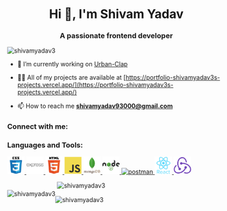 <h1 align="center">Hi 👋, I'm Shivam Yadav</h1>
<h3 align="center">A passionate frontend developer</h3>

<p align="left"> <img src="https://komarev.com/ghpvc/?username=shivamyadav3&label=Profile%20views&color=0e75b6&style=flat" alt="shivamyadav3" /> </p>

- 🔭 I’m currently working on [Urban-Clap](https://github.com/ShivamYadav3/major-Project/tree/main/my-project)

- 👨‍💻 All of my projects are available at [https://portfolio-shivamyadav3s-projects.vercel.app/](https://portfolio-shivamyadav3s-projects.vercel.app/)

- 📫 How to reach me **shivamyadav93000@gmail.com**

<h3 align="left">Connect with me:</h3>
<p align="left">
</p>

<h3 align="left">Languages and Tools:</h3>
<p align="left"> <a href="https://www.w3schools.com/css/" target="_blank" rel="noreferrer"> <img src="https://raw.githubusercontent.com/devicons/devicon/master/icons/css3/css3-original-wordmark.svg" alt="css3" width="40" height="40"/> </a> <a href="https://expressjs.com" target="_blank" rel="noreferrer"> <img src="https://raw.githubusercontent.com/devicons/devicon/master/icons/express/express-original-wordmark.svg" alt="express" width="40" height="40"/> </a> <a href="https://www.w3.org/html/" target="_blank" rel="noreferrer"> <img src="https://raw.githubusercontent.com/devicons/devicon/master/icons/html5/html5-original-wordmark.svg" alt="html5" width="40" height="40"/> </a> <a href="https://developer.mozilla.org/en-US/docs/Web/JavaScript" target="_blank" rel="noreferrer"> <img src="https://raw.githubusercontent.com/devicons/devicon/master/icons/javascript/javascript-original.svg" alt="javascript" width="40" height="40"/> </a> <a href="https://www.mongodb.com/" target="_blank" rel="noreferrer"> <img src="https://raw.githubusercontent.com/devicons/devicon/master/icons/mongodb/mongodb-original-wordmark.svg" alt="mongodb" width="40" height="40"/> </a> <a href="https://nodejs.org" target="_blank" rel="noreferrer"> <img src="https://raw.githubusercontent.com/devicons/devicon/master/icons/nodejs/nodejs-original-wordmark.svg" alt="nodejs" width="40" height="40"/> </a> <a href="https://postman.com" target="_blank" rel="noreferrer"> <img src="https://www.vectorlogo.zone/logos/getpostman/getpostman-icon.svg" alt="postman" width="40" height="40"/> </a> <a href="https://reactjs.org/" target="_blank" rel="noreferrer"> <img src="https://raw.githubusercontent.com/devicons/devicon/master/icons/react/react-original-wordmark.svg" alt="react" width="40" height="40"/> </a> <a href="https://redux.js.org" target="_blank" rel="noreferrer"> <img src="https://raw.githubusercontent.com/devicons/devicon/master/icons/redux/redux-original.svg" alt="redux" width="40" height="40"/> </a> </p>

<p><img align="left" style="margin-top:20px;" src="https://github-readme-stats.vercel.app/api/top-langs?username=shivamyadav3&show_icons=true&locale=en&layout=compact" alt="shivamyadav3" /></p>

<p>&nbsp;<img align="center" src="https://github-readme-stats.vercel.app/api?username=shivamyadav3&show_icons=true&locale=en" alt="shivamyadav3" /></p>

<p><img align="center" src="https://github-readme-streak-stats.herokuapp.com/?user=shivamyadav3&" alt="shivamyadav3" /></p>
